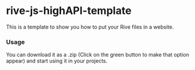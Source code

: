 # rive-js-highAPI-template
This is a template to show you how to put your Rive files in a website.

### Usage
You can download it as a .zip (Click on the green button to make that option appear) and start using it in your projects.
